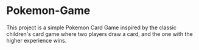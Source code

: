 # Pokemon-Game
This project is a simple Pokemon Card Game inspired by the classic children's card game where two players draw a card, and the one with the higher experience wins.
